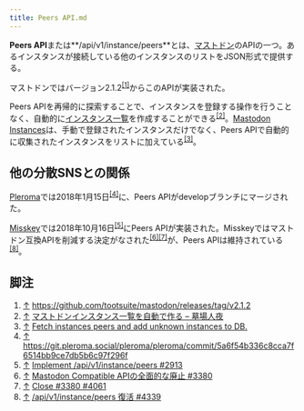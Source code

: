 ```yaml
---
title: Peers API.md
---
```

<div>

**Peers API**または**/api/v1/instance/peers**とは、[マストドン](/Mastodon "Mastodon")のAPIの一つ。あるインスタンスが接続している他のインスタンスのリストをJSON形式で提供する。

マストドンではバージョン2.1.2<sup>[\[1\]](#cite_note-1)</sup>からこのAPIが実装された。

Peers APIを再帰的に探索することで、インスタンスを登録する操作を行うことなく、自動的に[インスタンス一覧](/%E3%82%A4%E3%83%B3%E3%82%B9%E3%82%BF%E3%83%B3%E3%82%B9%E3%81%AE%E4%B8%80%E8%A6%A7%E3%82%92%E6%8F%90%E4%BE%9B%E3%81%99%E3%82%8B%E3%82%A6%E3%82%A7%E3%83%96%E3%82%B5%E3%82%A4%E3%83%88 "インスタンスの一覧を提供するウェブサイト")を作成することができる<sup>[\[2\]](#cite_note-2)</sup>。[Mastodon Instances](/Mastodon_Instances "Mastodon Instances")は、手動で登録されたインスタンスだけでなく、Peers APIで自動的に収集されたインスタンスをリストに加えている<sup>[\[3\]](#cite_note-3)</sup>。

## 他の分散SNSとの関係

[Pleroma](/Pleroma "Pleroma")では2018年1月15日<sup>[\[4\]](#cite_note-4)</sup>に、Peers APIがdevelopブランチにマージされた。

[Misskey](/Misskey "Misskey")では2018年10月16日<sup>[\[5\]](#cite_note-5)</sup>にPeers APIが実装された。Misskeyではマストドン互換APIを削減する決定がなされた<sup>[\[6\]](#cite_note-6)[\[7\]](#cite_note-7)</sup>が、Peers APIは維持されている<sup>[\[8\]](#cite_note-8)</sup>。

## 脚注

<div>

1.  [↑](#cite_ref-1) <a href="https://github.com/tootsuite/mastodon/releases/tag/v2.1.2" rel="nofollow">https://github.com/tootsuite/mastodon/releases/tag/v2.1.2</a>
2.  [↑](#cite_ref-2) <a href="https://hakabahitoyo.wordpress.com/2018/01/15/peers-api/" rel="nofollow">マストドンインスタンス一覧を自動で作る – 墓場人夜</a>
3.  [↑](#cite_ref-3) <a href="https://github.com/TheKinrar/mastodon-instances/commit/7d06acfb41a6da0b396badb61d7803a220fb90ee" rel="nofollow">Fetch instances peers and add unknown instances to DB.</a>
4.  [↑](#cite_ref-4) <a href="https://git.pleroma.social/pleroma/pleroma/commit/5a6f54b336c8cca7f6514bb9ce7db5b6c97f296f" rel="nofollow">https://git.pleroma.social/pleroma/pleroma/commit/5a6f54b336c8cca7f6514bb9ce7db5b6c97f296f</a>
5.  [↑](#cite_ref-5) <a href="https://github.com/syuilo/misskey/pull/2913" rel="nofollow">Implement /api/v1/instance/peers #2913</a>
6.  [↑](#cite_ref-6) <a href="https://github.com/syuilo/misskey/issues/3380" rel="nofollow">Mastodon Compatible APIの全面的な廃止 #3380</a>
7.  [↑](#cite_ref-7) <a href="https://github.com/syuilo/misskey/pull/4061" rel="nofollow">Close #3380 #4061</a>
8.  [↑](#cite_ref-8) <a href="https://github.com/syuilo/misskey/pull/4339" rel="nofollow">/api/v1/instance/peers 復活 #4339</a>

</div>

</div>
